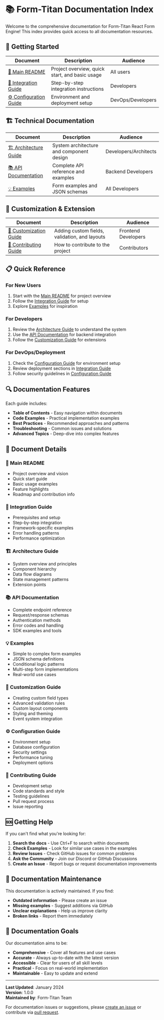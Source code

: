 # 📚 Form-Titan Documentation Index

Welcome to the comprehensive documentation for Form-Titan React Form Engine! This index provides quick access to all documentation resources.

## 🚀 Getting Started

| Document | Description | Audience |
|----------|-------------|----------|
| [📖 Main README](../README.md) | Project overview, quick start, and basic usage | All users |
| [🔌 Integration Guide](./INTEGRATION_GUIDE.md) | Step-by-step integration instructions | Developers |
| [⚙️ Configuration Guide](./CONFIGURATION.md) | Environment and deployment setup | DevOps/Developers |

## 🏗 Technical Documentation

| Document | Description | Audience |
|----------|-------------|----------|
| [🏗 Architecture Guide](./ARCHITECTURE.md) | System architecture and component design | Developers/Architects |
| [📚 API Documentation](./API_DOCUMENTATION.md) | Complete API reference and examples | Backend Developers |
| [💡 Examples](./EXAMPLES.md) | Form examples and JSON schemas | All Developers |

## 🎨 Customization & Extension

| Document | Description | Audience |
|----------|-------------|----------|
| [🎨 Customization Guide](./CUSTOMIZATION_GUIDE.md) | Adding custom fields, validation, and layouts | Frontend Developers |
| [🤝 Contributing Guide](../CONTRIBUTING.md) | How to contribute to the project | Contributors |

## 📋 Quick Reference

### For New Users
1. Start with the [Main README](../README.md) for project overview
2. Follow the [Integration Guide](./INTEGRATION_GUIDE.md) for setup
3. Explore [Examples](./EXAMPLES.md) for inspiration

### For Developers
1. Review the [Architecture Guide](./ARCHITECTURE.md) to understand the system
2. Use the [API Documentation](./API_DOCUMENTATION.md) for backend integration
3. Follow the [Customization Guide](./CUSTOMIZATION_GUIDE.md) for extensions

### For DevOps/Deployment
1. Check the [Configuration Guide](./CONFIGURATION.md) for environment setup
2. Review deployment sections in [Integration Guide](./INTEGRATION_GUIDE.md)
3. Follow security guidelines in [Configuration Guide](./CONFIGURATION.md)

## 🔍 Documentation Features

Each guide includes:

- **Table of Contents** - Easy navigation within documents
- **Code Examples** - Practical implementation examples
- **Best Practices** - Recommended approaches and patterns
- **Troubleshooting** - Common issues and solutions
- **Advanced Topics** - Deep-dive into complex features

## 📖 Document Details

### 📖 Main README
- Project overview and vision
- Quick start guide
- Basic usage examples
- Feature highlights
- Roadmap and contribution info

### 🔌 Integration Guide
- Prerequisites and setup
- Step-by-step integration
- Framework-specific examples
- Error handling patterns
- Performance optimization

### 🏗 Architecture Guide
- System overview and principles
- Component hierarchy
- Data flow diagrams
- State management patterns
- Extension points

### 📚 API Documentation
- Complete endpoint reference
- Request/response schemas
- Authentication methods
- Error codes and handling
- SDK examples and tools

### 💡 Examples
- Simple to complex form examples
- JSON schema definitions
- Conditional logic patterns
- Multi-step form implementations
- Real-world use cases

### 🎨 Customization Guide
- Creating custom field types
- Advanced validation rules
- Custom layout components
- Styling and theming
- Event system integration

### ⚙️ Configuration Guide
- Environment setup
- Database configuration
- Security settings
- Performance tuning
- Deployment options

### 🤝 Contributing Guide
- Development setup
- Code standards and style
- Testing guidelines
- Pull request process
- Issue reporting

## 🆘 Getting Help

If you can't find what you're looking for:

1. **Search the docs** - Use Ctrl+F to search within documents
2. **Check Examples** - Look for similar use cases in the examples
3. **Review Issues** - Check GitHub issues for common problems
4. **Ask the Community** - Join our Discord or GitHub Discussions
5. **Create an Issue** - Report bugs or request documentation improvements

## 📝 Documentation Maintenance

This documentation is actively maintained. If you find:

- **Outdated information** - Please create an issue
- **Missing examples** - Suggest additions via GitHub
- **Unclear explanations** - Help us improve clarity
- **Broken links** - Report them immediately

## 🎯 Documentation Goals

Our documentation aims to be:

- **Comprehensive** - Cover all features and use cases
- **Accurate** - Always up-to-date with the latest version
- **Accessible** - Clear for users of all skill levels
- **Practical** - Focus on real-world implementation
- **Maintainable** - Easy to update and extend

---

**Last Updated**: January 2024  
**Version**: 1.0.0  
**Maintained by**: Form-Titan Team

For documentation issues or suggestions, please [create an issue](https://github.com/your-username/form-titan/issues) or contribute via [pull request](https://github.com/your-username/form-titan/pulls).